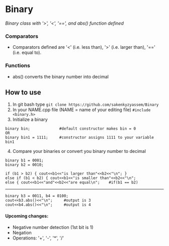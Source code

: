 # Binary
*Binary class with '>', '&lt;', '==', and abs() function defined*

### Comparators

* Comparators defined are '<' (i.e. less than), '>' (i.e. larger than), '==' (i.e. equal to).

### Functions

* abs() converts the binary number into decimal

## How to use

1. In git bash type `git clone https://github.com/sakenkyzyassem/Binary`
2. In your NAME.cpp file (NAME = name of your editing file) `#include <binary.h>`
3. Initialize a binary
```
binary bin;             #default constructor makes bin = 0
OR
binary bin1 = 1111;     #constructor assigns 1111 to your variable bin1
```
4. Compare your binaries or convert you binary number to decimal
```
binary b1 = 0001;
binary b2 = 0010;

if (b1 > b2) { cout<<b1<<"is larger than"<<b2<<"\n"; }
else if (b1 < b2) { cout<<b1<<"is smaller than"<<b2<<"\n";
else { cout<<b1<<"and"<<b2<<"are equal\n";    #if(b1 == b2)
```
--------------------------------------------------------------------
```
binary b3 = 0011, b4 = 0100;
cout<<b3.abs()<<"\n";     #output is 3
cout<<b4.abs()<<"\n";     #output is 4
```

#### Upcoming changes:
* Negative number detection (1st bit is 1)
* Negation
* Operations: '+', '-', '*', '/'
